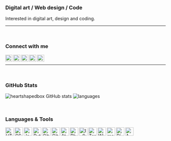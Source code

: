 ### Digital art / Web design / Code
Interested in digital art, design and coding. 

--------------------------------------------------------

<br />

### Connect with me
[<img align="left" alt="Gmail" width="22px" src="https://user-images.githubusercontent.com/27690717/165406796-e223c17a-1d76-4143-82f8-4761a29ac700.svg" />][gmail]
[<img align="left" alt="LinkedIn" width="22px" src="https://user-images.githubusercontent.com/27690717/165407206-9b014a17-1fec-4fc4-a6ed-29e4995fd4c1.svg" />][linkedin]
[<img align="left" alt="GitHub" width="22px" src="https://user-images.githubusercontent.com/27690717/165406689-a0b95749-585d-4354-a2dd-74a1f4521aed.svg" />][github]
[<img align="left" alt="Twitter" width="22px" src="https://user-images.githubusercontent.com/27690717/165407282-c551b2c5-09a7-4add-a5f9-fecef903b5c9.svg" />][twitter]
[<img align="left" alt="Telegram" width="22px" src="https://user-images.githubusercontent.com/27690717/165407334-a2f9ea1a-281a-4cf6-b8fb-45676afe607d.svg" />][telegram]

[gmail]: mailto:babenko.dmitry.mail@gmail.com
[linkedin]: https://www.linkedin.com/in/dmitry-babenko-%F0%9F%87%BA%F0%9F%87%A6-6aab3b168
[github]: https://github.com/heartshapedbox
[twitter]: https://twitter.com/BabenkoDmitry
[telegram]: https://t.me/BabenkoDmitry

<br />

--------------------------------------------------------

<br />

### GitHub Stats
![heartshapedbox GitHub stats](https://github-readme-stats.vercel.app/api?username=heartshapedbox&custom_title=GitHubStats&show_icons=true&theme=tokyonight&bg_color=110,0d1117,1a1b27&hide_border=true)
![languages](https://github-readme-stats.vercel.app/api/top-langs/?username=heartshapedbox&layout=compact&theme=tokyonight&bg_color=110,0d1117,1a1b27&hide_border=true)

<br />

### Languages & Tools
<img align="left" alt="HTML" width="26px" src="https://user-images.githubusercontent.com/27690717/165400714-38f3eb60-5189-4163-9431-41eb906c1be6.png" />
<img align="left" alt="CSS" width="26px" src="https://user-images.githubusercontent.com/27690717/165400718-7aa854fc-22c0-46f8-8d5f-cf8e7fc3d2d1.png" />
<img align="left" alt="JavaScript" width="26px" src="https://user-images.githubusercontent.com/27690717/165400083-a38f99ae-7029-423b-a49f-4f3001d596bd.png" />
<img align="left" alt="Python" width="26px" src="https://user-images.githubusercontent.com/27690717/165398445-11f2293b-8b2e-403b-86ef-85d95152905f.png" />
<img align="left" alt="GitHub" width="26px" src="https://user-images.githubusercontent.com/27690717/165397681-55acb06c-1d02-4922-87ff-2b90f80f1e9f.png" />
<img align="left" alt="Git" width="26px" src="https://user-images.githubusercontent.com/27690717/165401597-30d07762-d52b-4697-bbbf-79a0c8082cb5.png" />
<img align="left" alt="Atom" width="26px" src="https://user-images.githubusercontent.com/27690717/165403951-e7f31325-6b36-4e76-9ce2-432142b0b3b0.png" />
<img align="left" alt="Photoshop" width="26px" src="https://user-images.githubusercontent.com/27690717/165407869-b475f554-afe6-4987-a182-efa4654ba231.png" />
<img align="left" alt="InDesign" width="26px" src="https://user-images.githubusercontent.com/27690717/165407926-072dbd2a-ba0e-4ad6-92ea-5b7437acee31.png" />
<img align="left" alt="Terminal" width="26px" src="https://user-images.githubusercontent.com/27690717/165402531-d97eef56-ccd5-44c0-849c-a9abd14c99bb.png" />
<img align="left" alt="Windows" width="26px" src="https://user-images.githubusercontent.com/27690717/165398060-e8ed5f5f-95df-4d08-b889-c316881a6525.png" />
<img align="left" alt="macOS" width="26px" src="https://user-images.githubusercontent.com/27690717/165397260-a7462ff1-dfd9-49c4-bc4d-581e5765224c.png" />
<img align="left" alt="DigitalOcean" width="26px" src="https://user-images.githubusercontent.com/27690717/165403205-92ff1c42-b015-4632-86b1-06a5c8bf638b.png" />
<img align="left" alt="AWS" width="26px" src="https://user-images.githubusercontent.com/27690717/165408578-ae3a9fdf-04a8-4955-8e3c-0360bc29e759.png" />

<!---
heartshapedbox/heartshapedbox is a ✨ special ✨ repository because its `README.md` (this file) appears on your GitHub profile.
You can click the Preview link to take a look at your changes.
--->
